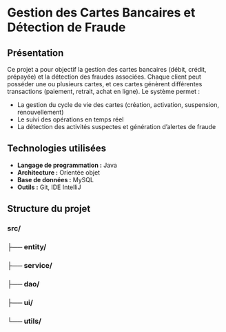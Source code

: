 # Gestion des Cartes Bancaires et Détection de Fraude

## Présentation
Ce projet a pour objectif la gestion des cartes bancaires (débit, crédit, prépayée) et la détection des fraudes associées. Chaque client peut posséder une ou plusieurs cartes, et ces cartes génèrent différentes transactions (paiement, retrait, achat en ligne). Le système permet :

- La gestion du cycle de vie des cartes (création, activation, suspension, renouvellement)
- Le suivi des opérations en temps réel
- La détection des activités suspectes et génération d’alertes de fraude

## Technologies utilisées
- **Langage de programmation :** Java
- **Architecture :** Orientée objet
- **Base de données :** MySQL
- **Outils :** Git, IDE IntelliJ

## Structure du projet
### src/
### ├── entity/    
### ├── service/
### ├── dao/      
### ├── ui/
### └── utils/  
